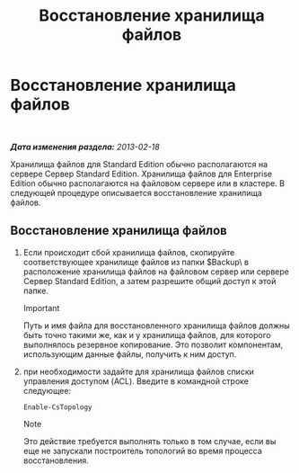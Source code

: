 ﻿---
title: Восстановление хранилища файлов
TOCTitle: Восстановление хранилища файлов
ms:assetid: 89916fc6-31d3-4c7f-9eaf-c02584761ef4
ms:mtpsurl: https://technet.microsoft.com/ru-ru/library/Hh202180(v=OCS.15)
ms:contentKeyID: 52058269
ms.date: 05/19/2016
mtps_version: v=OCS.15
ms.translationtype: HT
---

# Восстановление хранилища файлов

 

_**Дата изменения раздела:** 2013-02-18_

Хранилища файлов для Standard Edition обычно располагаются на сервере Сервер Standard Edition. Хранилища файлов для Enterprise Edition обычно располагаются на файловом сервере или в кластере. В следующей процедуре описывается восстановление хранилища файлов.

## Восстановление хранилища файлов

1.  Если происходит сбой хранилища файлов, скопируйте соответствующее хранилище файлов из папки $Backup\\ в расположение хранилища файлов на файловом сервер или сервере Сервер Standard Edition, а затем разрешите общий доступ к этой папке.
    
    > [!IMPORTANT]  
    > Путь и имя файла для восстановленного хранилища файлов должны быть точно такими же, как и у хранилища файлов, для которого выполнялось резервное копирование. Это позволит компонентам, использующим данные файлы, получить к ним доступ.

2.  при необходимости задайте для хранилища файлов списки управления доступом (ACL). Введите в командной строке следующее:
    
        Enable-CsTopology
    
    > [!NOTE]  
    > Это действие требуется выполнять только в том случае, если вы еще не запускали построитель топологий во время процесса восстановления.
